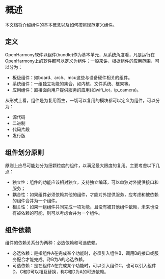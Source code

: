 # 概述<a name="ZH-CN_TOPIC_0000001051452141"></a>

本文档将介绍组件的基本概念以及如何按照规范定义组件。

## 定义<a name="section177563344911"></a>

OpenHarmony软件以组件\(bundle\)作为基本单元，从系统角度看，凡是运行在OpenHarmony上的软件都可以定义为组件；一般来讲，根据组件的应用范围，可以分为：

-   板级组件：如board、arch、mcu这些与设备硬件相关的组件。
-   系统组件：一组独立功能的集合，如内核、文件系统、框架等。
-   应用组件：直接面向用户提供服务的应用\(如wifi\_iot，ip\_camera\)。

从形式上看，组件是为复用而生，一切可以复用的模块都可以定义为组件，可以分为：

-   源代码
-   二进制
-   代码片段
-   发行版

## 组件划分原则<a name="section2487162541016"></a>

原则上应尽可能划分为细颗粒度的组件，以满足最大限度的复用。主要考虑以下几点：

-   独立性：组件的功能应该相对独立，支持独立编译，可以单独对外提供接口和服务；
-   耦合性：如果组件必须依赖其他的组件，才能对外提供服务，应考虑和被依赖的组件合并为一个组件。
-   相关性：如果一组组件共同完成一项功能，且没有被其他组件依赖，未来也没有被依赖的可能，则可以考虑合并为一个组件。

## 组件依赖<a name="section185955409107"></a>

组件的依赖关系分为两种：必选依赖和可选依赖。

-   必选依赖：是指组件A在完成某个功能时，必须引入组件B，调用B的接口或服务配合才能完成。称B为A的必选依赖。
-   可选依赖：是在组件A在完成某个功能时，可以引入组件C，也可以引入组件D。C和D可以相互替换，称C和D为A的可选依赖。

